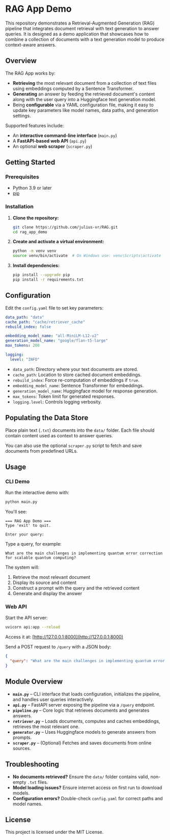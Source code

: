 # RAG App Demo

This repository demonstrates a Retrieval-Augmented Generation (RAG) pipeline that integrates document retrieval with text generation to answer queries. It is designed as a demo application that showcases how to combine a collection of documents with a text generation model to produce context-aware answers.

## Overview

The RAG App works by:

- **Retrieving** the most relevant document from a collection of text files using embeddings computed by a Sentence Transformer.
- **Generating** an answer by feeding the retrieved document's content along with the user query into a Huggingface text generation model.
- Being **configurable** via a YAML configuration file, making it easy to update key parameters like model names, data paths, and generation settings.

Supported features include:

- An **interactive command-line interface** (`main.py`)
- A **FastAPI-based web API** (`api.py`)
- An optional **web scraper** (`scraper.py`)

## Getting Started

### Prerequisites

- Python 3.9 or later
- [pip](https://pip.pypa.io/en/stable/)

### Installation

1. **Clone the repository:**

   ```bash
   git clone https://github.com/julius-vr/RAG.git
   cd rag_app_demo
   ```

2. **Create and activate a virtual environment:**

   ```bash
   python -m venv venv
   source venv/bin/activate  # On Windows use: venv\Scripts\activate
   ```

3. **Install dependencies:**

   ```bash
   pip install --upgrade pip
   pip install -r requirements.txt
   ```

## Configuration

Edit the `config.yaml` file to set key parameters:

```yaml
data_path: "data"
cache_path: "cache/retriever_cache"
rebuild_index: false

embedding_model_name: "all-MiniLM-L12-v2"
generation_model_name: "google/flan-t5-large"
max_tokens: 200

logging:
  level: "INFO"
```

- `data_path`: Directory where your text documents are stored.
- `cache_path`: Location to store cached document embeddings.
- `rebuild_index`: Force re-computation of embeddings if `true`.
- `embedding_model_name`: Sentence Transformer for embeddings.
- `generation_model_name`: Huggingface model for response generation.
- `max_tokens`: Token limit for generated responses.
- `logging.level`: Controls logging verbosity.

## Populating the Data Store

Place plain text (`.txt`) documents into the `data/` folder. Each file should contain content used as context to answer queries.

You can also use the optional `scraper.py` script to fetch and save documents from predefined URLs.

## Usage

### CLI Demo

Run the interactive demo with:

```bash
python main.py
```

You'll see:

```
=== RAG App Demo ===
Type 'exit' to quit.

Enter your query:
```

Type a query, for example:

```
What are the main challenges in implementing quantum error correction for scalable quantum computing?
```

The system will:

1. Retrieve the most relevant document
2. Display its source and content
3. Construct a prompt with the query and the retrieved content
4. Generate and display the answer

### Web API

Start the API server:

```bash
uvicorn api:app --reload
```

Access it at: [http://127.0.0.1:8000](http://127.0.0.1:8000)

Send a POST request to `/query` with a JSON body:

```json
{
  "query": "What are the main challenges in implementing quantum error correction for scalable quantum computing?"
}
```

## Module Overview

- **`main.py`** – CLI interface that loads configuration, initializes the pipeline, and handles user queries interactively.
- **`api.py`** – FastAPI server exposing the pipeline via a `/query` endpoint.
- **`pipeline.py`** – Core logic that retrieves documents and generates answers.
- **`retriever.py`** – Loads documents, computes and caches embeddings, retrieves the most relevant one.
- **`generator.py`** – Uses Huggingface models to generate answers from prompts.
- **`scraper.py`** – (Optional) Fetches and saves documents from online sources.

## Troubleshooting

- **No documents retrieved?** Ensure the `data/` folder contains valid, non-empty `.txt` files.
- **Model loading issues?** Ensure internet access on first run to download models.
- **Configuration errors?** Double-check `config.yaml` for correct paths and model names.

## License

This project is licensed under the MIT License.
